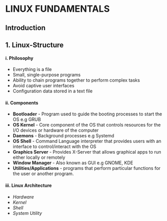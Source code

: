 # LINUX FUNDAMENTALS
## Introduction
## 1. Linux-Structure

#### i. Philosophy
* Everything is a file
* Small, single-purpose programs
* Ability to chain programs together to perform complex tasks
* Avoid captive user interfaces
* Configuration data stored in a text file

#### ii. Components
* **Bootloader**  - Program used to guide the booting processes to start the OS e.g GRUB
* **OS Kernel** - Core component of the OS that controls resources for the I/O devices or hardware of the computer
* **Daemons** - Background processes e.g Systemd
* **OS Shell** - Command Language interpreter that provides users with an interface to control/interact with the OS
* **Graphics Server** - Provides X-Server that allows graphical apps to run either locally or remotely
* **Window Manager** - Also known as GUI e.g GNOME, KDE
* **Utilities/Applications** - programs that perform particular functions for the user or another program.

 #### iii. Linux Architecture
 * *Hardware*
 * *Kernel*
 * *Shell*
 * *System Utility*

